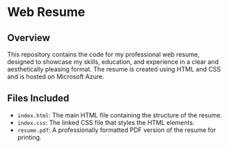 # Web Resume

## Overview

This repository contains the code for my professional web resume, designed to showcase my skills, education, and experience in a clear and aesthetically pleasing format. The resume is created using HTML and CSS and is hosted on Microsoft Azure.

## Files Included

- `index.html`: The main HTML file containing the structure of the resume.
- `index.css`: The linked CSS file that styles the HTML elements.
- `resume.pdf`: A professionally formatted PDF version of the resume for printing.
